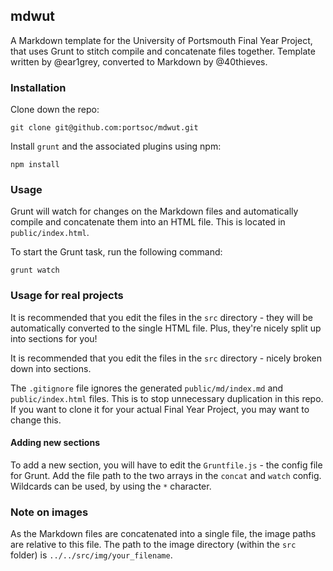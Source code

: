 ## mdwut

A Markdown template for the University of Portsmouth Final Year Project, that uses Grunt to stitch compile and concatenate files together. Template written by @ear1grey, converted to Markdown by @40thieves.

### Installation

Clone down the repo:

	git clone git@github.com:portsoc/mdwut.git

Install `grunt` and the associated plugins using npm:

	npm install

### Usage

Grunt will watch for changes on the Markdown files and automatically compile and concatenate them into an HTML file. This is located in `public/index.html`.

To start the Grunt task, run the following command:

	grunt watch

### Usage for real projects

It is recommended that you edit the files in the `src` directory - they will be automatically converted to the single HTML file. Plus, they're nicely split up into sections for you!

It is recommended that you edit the files in the `src` directory - nicely broken down into sections.

The `.gitignore` file ignores the generated `public/md/index.md` and `public/index.html` files. This is to stop unnecessary duplication in this repo. If you want to clone it for your actual Final Year Project, you may want to change this.

#### Adding new sections

To add a new section, you will have to edit the `Gruntfile.js` - the config file for Grunt. Add the file path to the two arrays in the `concat` and `watch` config. Wildcards can be used, by using the `*` character.

### Note on images

As the Markdown files are concatenated into a single file, the image paths are relative to this file. The path to the image directory (within the `src` folder) is `../../src/img/your_filename`.